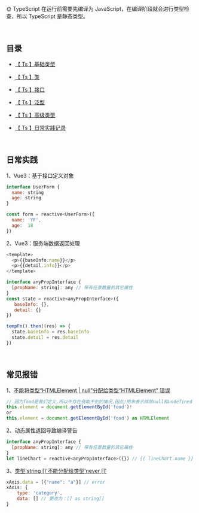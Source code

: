 🌞 TypeScript 在运行前需要先编译为 JavaScript，在编译阶段就会进行类型检查，所以 TypeScript 是静态类型。

<br/>

## 目录

* [【 Ts 】基础类型 ](https://github.com/yang1212/collection-about/issues/25)

* [【 Ts 】类 ](https://github.com/yang1212/collection-about/issues/10)

* [【 Ts 】接口 ](https://github.com/yang1212/collection-about/issues/26)

* [【 Ts 】泛型 ](https://github.com/yang1212/collection-about/issues/28)

* [【 Ts 】高级类型 ](https://github.com/yang1212/collection-about/issues/27)

* [【 Ts 】日常实践记录](https://github.com/yang1212/collection-about/issues/44)

<br/>

## 日常实践
1、Vue3：基于接口定义对象
````javaScript
interface UserForm {
  name: string
  age: string
}

const form = reactive<UserForm>({
  name: 'YF',
  age:  18
})
````

2、Vue3：服务端数据返回处理
````javaScript
<template>
  <p>{{baseInfo.name}}</p>
  <p>{{detail.info}}</p>
</template>

interface anyPropInterface {
  [propName: string]: any // 带有任意数量的其它属性
}
const state = reactive<anyPropInterface>({
   baseInfo: {},
   detail: {}
})

tempFn().then((res) => {
  state.baseInfo = res.baseInfo
  state.detail = res.detail
})
````
<br/>

## 常见报错

1、[不能将类型“HTMLElement | null”分配给类型“HTMLElement” 错误](https://www.cnblogs.com/wangyang0210/p/15693372.html)
````javaScript
// 因为food是我们定义,所以不存在获取不到的情况,因此!用来表示排除null和undefined
this.element = document.getElementById('food')!
or
this.element = document.getElementById('food') as HTMLElement
````

2、动态属性返回导致编译警告
````javaScript
interface anyPropInterface {
  [propName: string]: any // 带有任意数量的其它属性
}
let lineChart = reactive<anyPropInterface>({}) // {{ lineChart.name }}
````

3、[类型'string []'不能分配给类型'never []'](https://mlog.club/article/5637149)
````javaScript
xAxis.data = [{"name": "a"}] // error
xAxis: {
    type: 'category',
    data: [] // 更改为：[] as string[] 
}
````
